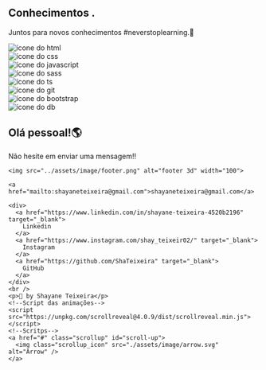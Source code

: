 <section class="conhecimentos container grid" id="conhecimentos">
      <div class="larguraContainer">
        <div>
          <!-- <div class="conhecimento_container"> -->
          <article id="texto-conhecimentos">
            <h2 class="titulo-delay">Conhecimentos <span class="conhecimentos_pont">.</span></h2>
            <p class="descricao-delay mudarTextoDescricao">
              Juntos para novos conhecimentos #neverstoplearning.💜</p>
          </article>
          <div id="cards-conhecimentos">
            <article class="cards-interval html sairCaixa">
              <img src="assets/image/icon-html.svg" alt="ícone do html" class="icon-conhecimentos" />
            </article>
            <article class="cards-interval css sairCaixa">
              <img src="assets/image/icon-css.svg" alt="ícone do css" class="icon-conhecimentos" />
            </article>
            <article class="cards-interval js sairCaixa">
              <img src="assets/image/icon-js.svg" alt="ícone do javascript" class="icon-conhecimentos" />
            </article>
            <article class="cards-interval sass sairCaixa">
              <img src="assets/image/icon-sass.svg" alt="ícone do sass" class="icon-conhecimentos" />
            </article>
            <article class="cards-interval ts sairCaixa">
              <img src="assets/image/icon-ts.svg" alt="ícone do ts" class="icon-conhecimentos" />
            </article>
            <article class="cards-interval git sairCaixa">
              <img src="assets/image/icon-git.svg" alt="ícone do git" class="icon-conhecimentos" />
            </article>
            <article class="cards-interval bts sairCaixa">
              <img src="assets/image/icon-bootstrap.svg" alt="ícone do bootstrap" class="icon-conhecimentos" />
            </article>
            <article class="cards-interval db sairCaixa">
              <img src="assets/image/icon-db.svg" alt="ícone do db" class="icon-conhecimentos" />
            </article>
          </div>
        </div>
      </div>
      <!-- </div> -->
    </section>

  </main>
  <!--Footer-->
  <footer class="footer" id="contact">
    <h2>Olá pessoal!🌎</h2>
    <p>Não hesite em enviar uma mensagem!!</p>

    <img src="../assets/image/footer.png" alt="footer 3d" width="100">

    <a href="mailto:shayaneteixeira@gmail.com">shayaneteixeira@gmail.com</a>

    <div>
      <a href="https://www.linkedin.com/in/shayane-teixeira-4520b2196" target="_blank">
        Linkedin
      </a>
      <a href="https://www.instagram.com/shay_teixeir02/" target="_blank">
        Instagram
      </a>
      <a href="https://github.com/ShaTeixeira" target="_blank">
        GitHub
      </a>
    </div>
    <br />
    <p>💜 by Shayane Teixeira</p>
    <!--Script das animações-->
    <script src="https://unpkg.com/scrollreveal@4.0.9/dist/scrollreveal.min.js"></script>
    <!--Scritps-->
    <a href="#" class="scrollup" id="scroll-up">
      <img class="scrollup_icon" src="./assets/image/arrow.svg" alt="Arrow" />
    </a>

